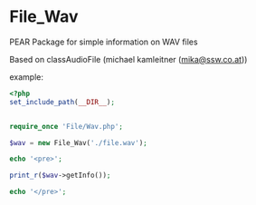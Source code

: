 File_Wav
========

PEAR Package for simple information on WAV files

Based on classAudioFile (michael kamleitner (mika@ssw.co.at))


example:
```php
<?php
set_include_path(__DIR__);


require_once 'File/Wav.php';

$wav = new File_Wav('./file.wav');

echo '<pre>';

print_r($wav->getInfo());

echo '</pre>';
```